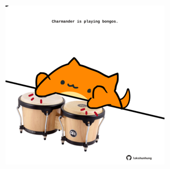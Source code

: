 <!-- built at 23/07/2025, 17:02:58 UTC -->
<p align="center">
  <img width="500" height="500" src="./ReadmeImage.svg">
</p>
